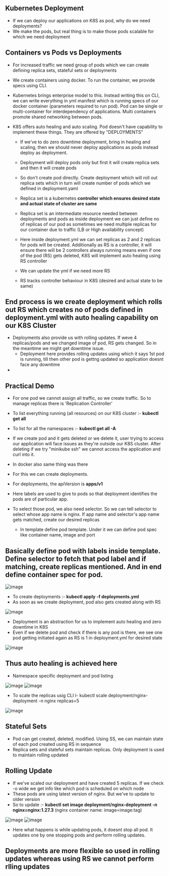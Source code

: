 Kubernetes Deployment
-
- If we can deploy our applications on K8S as pod, why do we need deployments?
- We make the pods, but real thing is to make those pods scalable for which we need deployment

Containers vs Pods vs Deployments
-
- For increased traffic we need group of pods which we can create defining replica sets, stateful sets or deployments
- We create containers using docker. To run the container, we provide specs using CLI.
- Kubernetes brings enterprise model to this. Instead writing this on CLI, we can write everything in yml manifest which is running specs of our docker container (parameters required to run pod). Pod can be single or multi-container for interdependency of applications. Multi containers promote shared networking between pods.

- K8S offers auto healing and auto scaling. Pod doesn't have capability to implement these things. They are offered by "DEPLOYMENTS"
  - If we've to do zero downtime deployment, bring in healing and scaling, then we should never deploy applications as pods instead deploy as deployment.
  - Deployment will deploy pods only but first it will create replica sets and then it will create pods
  - So don't create pod directly. Create deployment which will roll out replica sets which in turn will create number of pods which we defined in deployment.yaml
  - Replica set is a kubernetes **controller which ensures desired state and actual state of cluster are same**
  - Replica set is an intermediate resource needed between deployments and pods as inside deployment we can just define no of replicas of our pod as sometimes we need multiple replicas for our container due to traffic (LB or High availability concept)
  - Here inside deployment.yml we can set replicas as 2 and 2 replicas for pods will be created. Additionally as RS is a controller, it will ensure there will be 2 controllers always running means even if one of the pod (RS) gets deleted, K8S will implement auto healing using RS controller
  - We can update the yml if we need more RS
 
  - RS tracks controller behaviour in K8S (desired and actual state to be same)
 
End process is we create deployment which rolls out RS which creates no of pods defined in deployment.yml with auto healing capability on our K8S Cluster
-

- Deployments also provide us with rolling updates. If weve 4 replicas/pods and we changed image of pod, RS gets changed. So in the meantime we might get downtime issue.
  - Deployment here provides rolling updates using which it says 1st pod is running, till then other pod is gettng updated so application doesnt face any downtime
- 
Practical Demo
-
- For one pod we cannot assign all traffic, so we create traffic. So to manage replicas there is 'Replication Controller'
- To list everything running (all resources) on our K8S cluster :- **kubectl get all**
- To list for all the namespaces :- **kubectl get all -A**
- If we create pod and it gets deleted or we delete it, user trying to access our application will face issues as they're outside our K8S cluster. After deleting if we try "minikube ssh" we cannot access the application and curl into it.

- In docker also same thing was there

- For this we can create deployments.
- For deployments, the apiVersion is **apps/v1**
- Here labels are used to give to pods so that deployment identifies the pods are of particular app.
- To select those pod, we also need selector. So we can tell selector to select whose app name is nginx. If app name and selector's app name gets matched, create our desired replicas
  - In template define pod template. Under it we can define pod spec like container name, image and port
 
Basically define pod with labels inside template. Define selector to fetch that pod label and if matching, create replicas mentioned. And in end define container spec for pod.
-

![image](https://github.com/user-attachments/assets/397e74c2-3e3b-4596-a6bc-1cb445198132)

- To create deployments :- **kubectl apply -f deployments.yml**
- As soon as we create deployment, pod also gets created along with RS

![image](https://github.com/user-attachments/assets/595b29d4-735e-4b04-a53d-bf0bc814691d)

- Deployment is an abstraction for us to implement auto healing and zero downtime in K8S
- Even if we delete pod and check if there is any pod is there, we see one pod getting initiated again as RS is 1 in deployment.yml for desired state

![image](https://github.com/user-attachments/assets/0c6972b4-bb57-44ff-ae3a-451f9c1e9ec7)

Thus auto healing is achieved here
-

- Namespace specific deployment and pod listing

![image](https://github.com/user-attachments/assets/2c8b4f78-5665-4fb2-963e-938873b1b2bb)
![image](https://github.com/user-attachments/assets/3f0413f4-5846-4d13-894c-f6b2f742f895)

- To scale the replicas usig CLI l- kubectl scale deployment/nginx-deployment -n nginx replicas=5

![image](https://github.com/user-attachments/assets/da9d857e-c99d-4ed6-bde3-4eb5a1b5a83f)

Stateful Sets
-
- Pod can get created, deleted, modified. Using SS, we can maintain state of each pod created using RS in sequence
- Replica sets and stateful sets maintain replicas. Only deployment is used to maintain rolling updated

Rolling Update
-
- If we've scaled our deployment and have created 5 replicas. If we check -o wide we get info like which pod is scheduled on which node
- These pods are using latest version of nginx. But we've to update to older version
- So to update :- **kubectl set image deployment/nginx-deployment -n nginx=nginx:1.27.3**      (nginx container name: image=image:tag)

![image](https://github.com/user-attachments/assets/fe1d8e65-7a63-42ba-8a5a-4522dec85e62)
![image](https://github.com/user-attachments/assets/4d68b540-a5e6-4ea4-9646-992c5e6f47c0)

- Here what happens is while updating pods, it doesnt stop all pod. It updates one by one stopping pods and perform rolling updates.

Deployments are more flexible so used in rolling updates whereas using RS we cannot perform rlling updates
-
